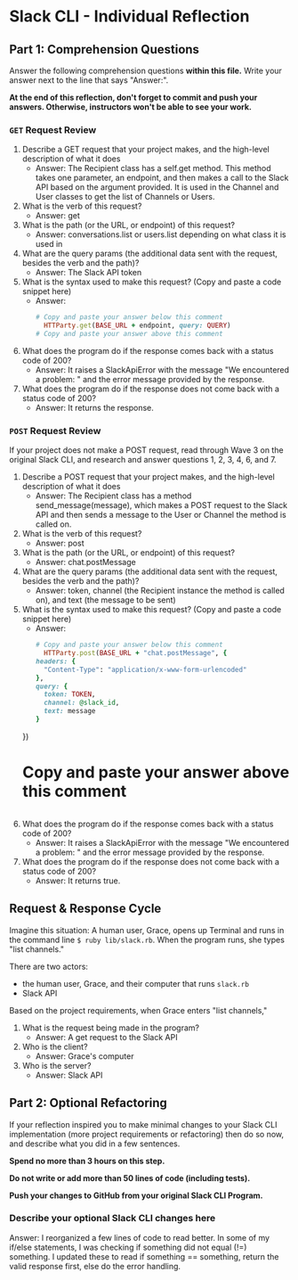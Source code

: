 # Slack CLI - Individual Reflection

## Part 1: Comprehension Questions

Answer the following comprehension questions **within this file.** Write your answer next to the line that says "Answer:".

**At the end of this reflection, don't forget to commit and push your answers. Otherwise, instructors won't be able to see your work.**

### `GET` Request Review

1. Describe a GET request that your project makes, and the high-level description of what it does
    - Answer: The Recipient class has a self.get method. This method takes one parameter, an endpoint, and then makes a call to the Slack API based on the argument provided. It is used in the Channel and User classes to get the list of Channels or Users.
1. What is the verb of this request?
    - Answer: get
1. What is the path (or the URL, or endpoint) of this request?
    - Answer: conversations.list or users.list depending on what class it is used in
1. What are the query params (the additional data sent with the request, besides the verb and the path)?
    - Answer: The Slack API token
1. What is the syntax used to make this request? (Copy and paste a code snippet here)
    - Answer:
      ```ruby
      # Copy and paste your answer below this comment
        HTTParty.get(BASE_URL + endpoint, query: QUERY)
      # Copy and paste your answer above this comment
      ```
1. What does the program do if the response comes back with a status code of 200?
    - Answer: It raises a SlackApiError with the message "We encountered a problem: " and the error message provided by the response.
1. What does the program do if the response does not come back with a status code of 200?
    - Answer: It returns the response.

### `POST` Request Review

If your project does not make a POST request, read through Wave 3 on the original Slack CLI, and research and answer questions 1, 2, 3, 4, 6, and 7.

1. Describe a POST request that your project makes, and the high-level description of what it does
    - Answer: The Recipient class has a method send_message(message), which makes a POST request to the Slack API and then sends a message to the User or Channel the method is called on.
1. What is the verb of this request?
    - Answer: post
1. What is the path (or the URL, or endpoint) of this request?
    - Answer: chat.postMessage
1. What are the query params (the additional data sent with the request, besides the verb and the path)?
    - Answer: token, channel (the Recipient instance the method is called on), and text (the message to be sent)
1. What is the syntax used to make this request? (Copy and paste a code snippet here)
    - Answer:
      ```ruby
      # Copy and paste your answer below this comment
        HTTParty.post(BASE_URL + "chat.postMessage", {
      headers: {
        "Content-Type": "application/x-www-form-urlencoded"
      },
      query: {
        token: TOKEN,
        channel: @slack_id,
        text: message
      }
    })
      # Copy and paste your answer above this comment
      ```
1. What does the program do if the response comes back with a status code of 200?
    - Answer: It raises a SlackApiError with the message "We encountered a problem: " and the error message provided by the response.
1. What does the program do if the response does not come back with a status code of 200?
    - Answer: It returns true.

## Request & Response Cycle

Imagine this situation: A human user, Grace, opens up Terminal and runs in the command line `$ ruby lib/slack.rb`. When the program runs, she types "list channels."

There are two actors:
  - the human user, Grace, and their computer that runs `slack.rb`
  - Slack API

Based on the project requirements, when Grace enters "list channels,"
1. What is the request being made in the program?
    - Answer: A get request to the Slack API
1. Who is the client?
    - Answer: Grace's computer
1. Who is the server?
    - Answer: Slack API

## Part 2: Optional Refactoring

If your reflection inspired you to make minimal changes to your Slack CLI implementation (more project requirements or refactoring) then do so now, and describe what you did in a few sentences.

**Spend no more than 3 hours on this step.**

**Do not write or add more than 50 lines of code (including tests).**

**Push your changes to GitHub from your original Slack CLI Program.**

### Describe your optional Slack CLI changes here

Answer: I reorganized a few lines of code to read better. In some of my if/else statements, I was checking if something did not equal (!=) something. I updated these to read if something == something, return the valid response first, else do the error handling.